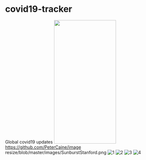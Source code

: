 # covid19-tracker
Global covid19 updates
<img src="https://camo.githubusercontent.com/..." data-canonical-src="https://gyazo.com/eb5c5741b6a9a16c692170a41a49c858.png" width="200" height="400" />
https://github.com/PeterCaine/image resize/blob/master/images/SunburstStanford.png
![1](https://user-images.githubusercontent.com/68692374/94105240-7d3cca80-fe56-11ea-882c-710f33102b84.jpeg)
![2](https://user-images.githubusercontent.com/68692374/94105274-904f9a80-fe56-11ea-912f-1fe995d7e3fb.jpeg)
![3](https://user-images.githubusercontent.com/68692374/94105282-93e32180-fe56-11ea-8b9c-7ba9622d6e7e.jpeg)
![4](https://user-images.githubusercontent.com/68692374/94105291-96de1200-fe56-11ea-83d1-90cfc97aede9.jpeg)
